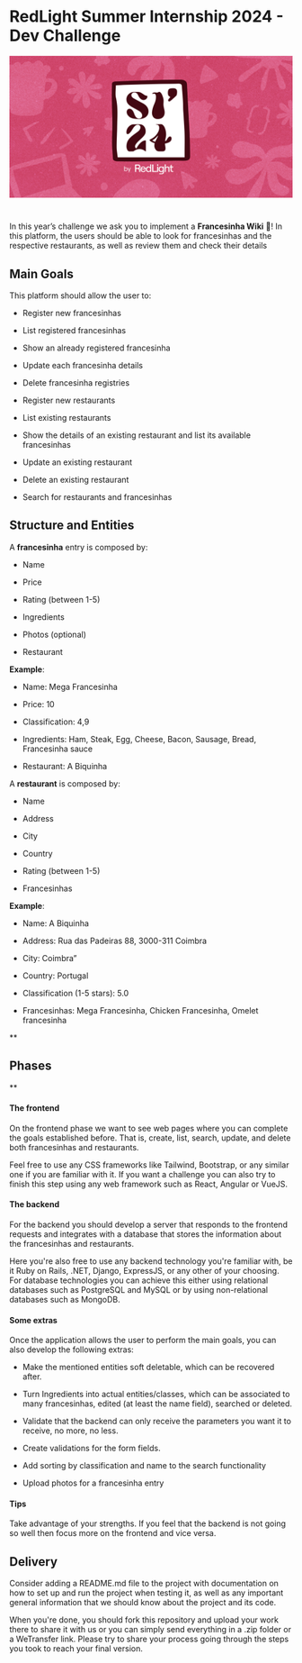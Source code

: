# RedLight Summer Internship 2024 - Dev Challenge

![banner](/assets/banner.png)

#

In this year’s challenge we ask you to implement a **Francesinha Wiki** 🥪! In this platform, the users should be able to look for francesinhas and the respective restaurants, as well as review them and check their details 

## **Main Goals**

This platform should allow the user to:

-   Register new francesinhas
    
-   List registered francesinhas
    
-   Show an already registered francesinha
    
-   Update each francesinha details
    
-   Delete francesinha registries
    
-   Register new restaurants
    
-   List existing restaurants
    
-   Show the details of an existing restaurant and list its available francesinhas
    
-   Update an existing restaurant
    
-   Delete an existing restaurant
    
-   Search for restaurants and francesinhas
    

## **Structure and Entities**

A **francesinha** entry is composed by:

-   Name
    
-   Price
    
-   Rating (between 1-5)
    
-   Ingredients
    
-   Photos (optional)
    
-   Restaurant

**Example**:

-   Name: Mega Francesinha
    
-   Price: 10
    
-   Classification: 4,9
    
-   Ingredients: Ham, Steak, Egg, Cheese, Bacon, Sausage, Bread, Francesinha sauce
    
-   Restaurant: A Biquinha
    

A **restaurant** is composed by:

-   Name
    
-   Address
    
-   City
    
-   Country
    
-   Rating (between 1-5)
    
-   Francesinhas
    

**Example**:

-   Name: A Biquinha
    
-   Address: Rua das Padeiras 88, 3000-311 Coimbra
    
-   City: Coimbra”
    
-   Country: Portugal
    
-   Classification (1-5 stars): 5.0
    
-   Francesinhas: Mega Francesinha, Chicken Francesinha, Omelet francesinha
    

**
## Phases
**

#### The frontend

On the frontend phase we want to see web pages where you can complete the goals established before. That is, create, list, search, update, and delete both francesinhas and restaurants.

Feel free to use any CSS frameworks like Tailwind, Bootstrap, or any similar one if you are familiar with it. If you want a challenge you can also try to finish this step using any web framework such as React, Angular or VueJS.

#### The backend

For the backend you should develop a server that responds to the frontend requests and integrates with a database that stores the information about the francesinhas and restaurants.

Here you're also free to use any backend technology you're familiar with, be it Ruby on Rails, .NET, Django, ExpressJS, or any other of your choosing. For database technologies you can achieve this either using relational databases such as PostgreSQL and MySQL or by using non-relational databases such as MongoDB.

#### Some extras

Once the application allows the user to perform the main goals, you can also develop the following extras:

-   Make the mentioned entities soft deletable, which can be recovered after.
    
-   Turn Ingredients into actual entities/classes, which can be associated to many francesinhas, edited (at least the name field), searched or deleted.
    
-   Validate that the backend can only receive the parameters you want it to receive, no more, no less.
    
-   Create validations for the form fields.
    
-   Add sorting by classification and name to the search functionality
    
-   Upload photos for a francesinha entry
    

#### Tips

Take advantage of your strengths. If you feel that the backend is not going so well then focus more on the frontend and vice versa.

## **Delivery**

Consider adding a README.md file to the project with documentation on how to set up and run the project when testing it, as well as any important general information that we should know about the project and its code.

When you're done, you should fork this repository and upload your work there to share it with us or you can simply send everything in a .zip folder or a WeTransfer link. Please try to share your process going through the steps you took to reach your final version.
